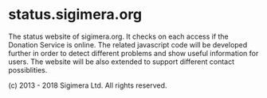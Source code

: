 status.sigimera.org
===================

The status website of sigimera.org. It checks on each access if the Donation Service is online.
The related javascript code will be developed further in order to detect different problems and
show useful information for users. The website will be also extended to support different
contact possiblities.

(c) 2013 - 2018 Sigimera Ltd. All rights reserved.
